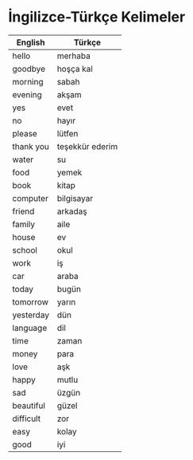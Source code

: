 # İngilizce-Türkçe Kelimeler

| English | Türkçe |
|---------|--------|
| hello | merhaba |
| goodbye | hoşça kal |
| morning | sabah |
| evening | akşam |
| yes | evet |
| no | hayır |
| please | lütfen |
| thank you | teşekkür ederim |
| water | su |
| food | yemek |
| book | kitap |
| computer | bilgisayar |
| friend | arkadaş |
| family | aile |
| house | ev |
| school | okul |
| work | iş |
| car | araba |
| today | bugün |
| tomorrow | yarın |
| yesterday | dün |
| language | dil |
| time | zaman |
| money | para |
| love | aşk |
| happy | mutlu |
| sad | üzgün |
| beautiful | güzel |
| difficult | zor |
| easy | kolay |
| good | iyi |